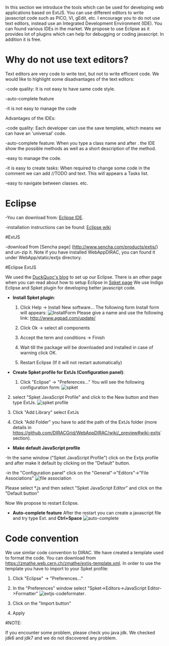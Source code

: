 In this section we introduce the tools which can be used for developing web applications based on ExtJS. You can use different editors to write javascript code such as PICO, VI, gEdit, etc. I encourage you to do not use text editors, instead use an Integrated Development Environment (IDE). You can found various IDEs in the market. We propose to use Eclipse as it provides lot of plugins which can help for debugging or coding javascript. In addition it is free.

# Why do not use text editors?

Text editors are very code to write text, but not to write efficient code. We would like to highlight some disadvantages of the text editors:

  -code quality: It is not easy to have same code style.

  -auto-complete feature 

  -it is not easy to manage the code

Advantages of the IDEs:

  -code quality: Each developer can use the save template, which means we can have an 'universal' code.

  -auto-complete feature: When you type a class name and after . the IDE show the possible methods as well as a short description of the method.

  -easy to manage the code.

  -it is easy to create tasks: When required to change some code in the comment we can add //TODO and text. This will appears a Tasks list.

  -easy to navigate between classes. etc.


# Eclipse
-You can download from: [Eclipse IDE](https://www.eclipse.org/‎). 

-installation instructions can be found: [Eclipse wiki](http://wiki.eclipse.org/Eclipse/Installation)

#ExtJS

-download from [Sencha page] (http://www.sencha.com/products/extjs/) and un-zip it. Note if you have installed WebAppDIRAC, you can found it under WebApp/static/extjs directory.

#Eclipse ExtJS

We used the [DuckQuoc's blog](http://ducquoc.wordpress.com/2011/02/16/eclipse-extjs-jquery/) to set up our Eclipse. There is an other page when you can read about how to setup Eclipse in [Spket page](http://www.spket.com/extjs.html)
We use Indigo Eclipse and Spket plugin for developing better javascript code. 
* **Install Spket plugin**:
  
   1. Click Help -> Install New software… The following form Install form will appears: 
![InstallForm](https://zmathe.web.cern.ch/zmathe/installform.png)
 Please give a name and use the following link: http://www.agpad.com/update/
   
   2. Click Ok -> select all components 
   
   3. Accept the term and conditions -> Finish
   
   4. Wait till the package will be downloaded and installed in case of warning click OK. 
   
   5. Restart Eclipse (If it will not restart automatically)

* **Create Spket profile for ExtJs (Configuration panel)**:

   1. Click "Eclipse" -> "Preferences…" You will see the following configuration form:
    ![spket](https://zmathe.web.cern.ch/zmathe/spket.png)

2. select "Spket JavaScript Profile" and click to the New button and then type ExtJs.
![spket profile](https://zmathe.web.cern.ch/zmathe/spketprofile.png)

3. Click "Add Library" select ExtJs

4. Click "Add Folder" you have to add the path of the ExtJs folder (more details in <https://github.com/DIRACGrid/WebAppDIRAC/wiki/_preview#wiki-extjs>` section).

* **Make default JavaScript profile**

-In the same window ("Spket JavaScript Profile") click on the Extjs profile and after make it default by clicking on the "Default" button. 

-in the "Configuration panel" click on the "General"->"Editors"->"File Associations"
![file association](https://zmathe.web.cern.ch/zmathe/spketfile.png)

Please select *.js and then select "Spket JavaScript Editor" and click on the "Default button"

Now We propose to restart Eclipse.

* **Auto-complete feature**
After the restart you can create a javascript file and try type Ext. and **Ctrl+Space** 
![auto-complete](https://zmathe.web.cern.ch/zmathe/spketauto.png)

# Code convention

We use similar code convention to DIRAC. We have created a template used to format the code.
You can download from https://zmathe.web.cern.ch/zmathe/extjs-template.xml.
In order to use the template you have to import to your Spket profile:

1. Click "Eclipse" -> "Preferences…" 
 
2. In the "Preferences" window select "Spket->Editors->JavaScript Editor->Formatter"
![extjs-codeformater](https://zmathe.web.cern.ch/zmathe/extjs-template.png).

3. Click on the "Import button" 

4. Apply

#NOTE:

If you encounter some problem, please check you java jdk. We checked jdk6 and jdk7 and we do not discovered any problem.